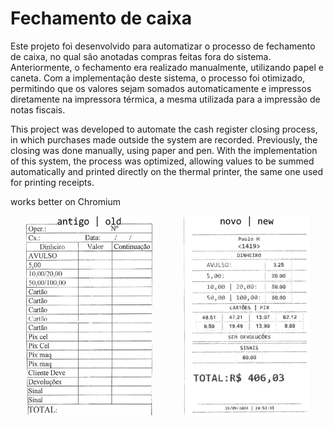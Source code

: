 # Fechamento de caixa

Este projeto foi desenvolvido para automatizar o processo de fechamento de caixa, no qual são anotadas compras feitas fora do sistema. Anteriormente, o fechamento era realizado manualmente, utilizando papel e caneta. Com a implementação deste sistema, o processo foi otimizado, permitindo que os valores sejam somados automaticamente e impressos diretamente na impressora térmica, a mesma utilizada para a impressão de notas fiscais.

This project was developed to automate the cash register closing process, in which purchases made outside the system are recorded. Previously, the closing was done manually, using paper and pen. With the implementation of this system, the process was optimized, allowing values to be summed automatically and printed directly on the thermal printer, the same one used for printing receipts.


works better on Chromium

<div style="display: flex; justify-content: space-around;">
  <img src="README/oldFechamento.jpg" alt="Old Fechamento" width="40%" />
  <img src="README/newFechamento.jpg" alt="New Fechamento" width="40%" />
</div>

